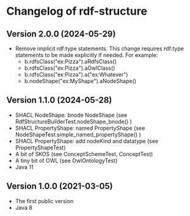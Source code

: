 # Changelog of rdf-structure

## Version 2.0.0 (2024-05-29)

* Remove implicit rdf:type statements. This change requires rdf:type statements to be made explicitly if needed. For example:
  * b.rdfsClass("ex:Pizza").aRdfsClass()
  * b.rdfsClass("ex:Pizza").aOwlClass()
  * b.rdfsClass("ex:Pizza").a("ex:Whatever")
  * b.nodeShape("ex:MyShape").aNodeShape()


## Version 1.1.0 (2024-05-28)

* SHACL NodeShape: bnode NodeShape (see RdfStructureBuilderTest.nodeShape_bnode() )
* SHACL PropertyShape: named PropertyShape (see NodeShapeTest.simple_named_propertyShape() )
* SHACL PropertyShape: add nodeKind and datatype (see PropertyShapeTest)
* A bit of SKOS (see ConceptSchemeTest, ConceptTest)
* A tiny bit of OWL (see OwlOntologyTest)
* Java 11


## Version 1.0.0 (2021-03-05)

* The first public version
* Java 8
